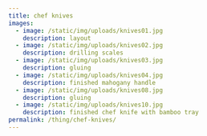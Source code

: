 ```yaml
---
title: chef knives
images:
  - image: /static/img/uploads/knives01.jpg
    description: layout
  - image: /static/img/uploads/knives02.jpg
    description: drilling scales
  - image: /static/img/uploads/knives03.jpg
    description: gluing
  - image: /static/img/uploads/knives04.jpg
    description: finished mahogany handle
  - image: /static/img/uploads/knives08.jpg
    description: gluing
  - image: /static/img/uploads/knives10.jpg
    description: finished chef knife with bamboo tray
permalink: /thing/chef-knives/
---
```

